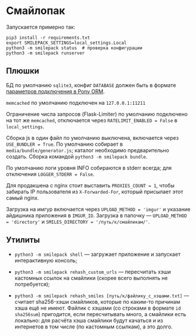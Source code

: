 Смайлопак
=========

Запускается примерно так:

```
pip3 install -r requirements.txt
export SMILEPACK_SETTINGS=local_settings.Local
python3 -m smilepack status  # проверка конфигурации
python3 -m smilepack runserver
```


## Плюшки

БД по умолчанию `sqlite3`, конфиг `DATABASE` должен быть в формате [параметров подключения в Pony ORM](http://doc.ponyorm.com/database.html#database-providers).

`memcached` по умолчанию подключен на `127.0.0.1:11211`

Ограничение числа запросов (Flask-Limiter) по умолчанию подключено на тот же `memcached`, отключается через `RATELIMIT_ENABLED = False` в `local_settings`.

Сборка js в один файл по умолчанию выключена, включается через `USE_BUNDLER = True`. По умолчанию собирает в `media/bundle/generator.js`; каталог необходимо предварительно создать. Сборка командой `python3 -m smilepack bundle`.

По умолчанию логи уровня INFO собираются в stderr всегда; для отключения `LOGGER_STDERR = False`.

Для продакшена с nginx стоит выставить `PROXIES_COUNT = 1`, чтобы забирать IP пользователя из `X-Forwarded-For`, который присылает этот самый nginx.

Загрузка на имгур включается через `UPLOAD_METHOD = 'imgur'` и указание айдишника приложения в `IMGUR_ID`. Загрузка в папочку — `UPLOAD_METHOD = 'directory'` и `SMILES_DIRECTORY = '/путь/к/смайликам/'`.


## Утилиты

* `python3 -m smilepack shell` — загружает приложение и запускает интерактивную консоль;

* `python3 -m smilepack rehash_custom_urls` — пересчитать хэши кастомных ссылок на смайлики (скорее всего выполнять не потребуется);

* `python3 -m smilepack rehash_smiles [путь/к/файлику_с_хэшами.txt]` — считает sha256-хэши смайликов, которые по каким-то причинам хэша ещё не имеют. Файлик с хэшами (со строками в формате `id sha256sum`) пригодится, если пересчитывать много, а смайлики есть локально: для расчёта хэша смайлики будут качаться и из интернетов в том числе (по кастомным ссылкам), а это долго.
